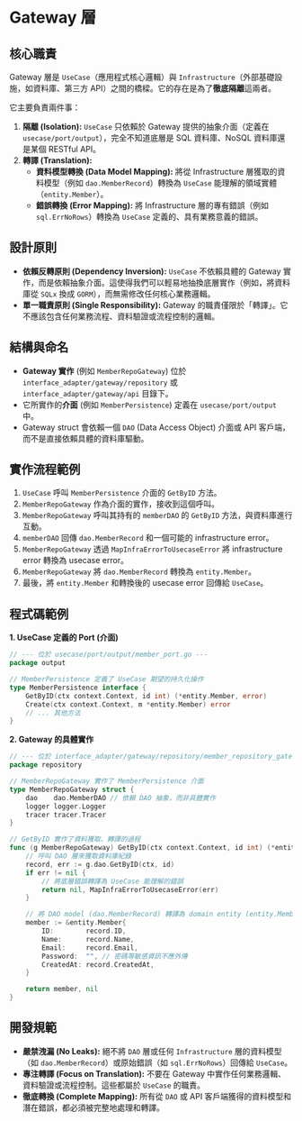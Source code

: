 # Gateway 層

## 核心職責

Gateway 層是 `UseCase`（應用程式核心邏輯）與 `Infrastructure`（外部基礎設施，如資料庫、第三方 API）之間的橋樑。它的存在是為了**徹底隔離**這兩者。

它主要負責兩件事：

1.  **隔離 (Isolation):** `UseCase` 只依賴於 Gateway 提供的抽象介面（定義在 `usecase/port/output`），完全不知道底層是 SQL 資料庫、NoSQL 資料庫還是某個 RESTful API。
2.  **轉譯 (Translation):**
    *   **資料模型轉換 (Data Model Mapping):** 將從 Infrastructure 層獲取的資料模型（例如 `dao.MemberRecord`）轉換為 `UseCase` 能理解的領域實體（`entity.Member`）。
    *   **錯誤轉換 (Error Mapping):** 將 Infrastructure 層的專有錯誤（例如 `sql.ErrNoRows`）轉換為 `UseCase` 定義的、具有業務意義的錯誤。

## 設計原則

*   **依賴反轉原則 (Dependency Inversion):** `UseCase` 不依賴具體的 Gateway 實作，而是依賴抽象介面。這使得我們可以輕易地抽換底層實作（例如，將資料庫從 `SQLx` 換成 `GORM`），而無需修改任何核心業務邏輯。
*   **單一職責原則 (Single Responsibility):** Gateway 的職責僅限於「轉譯」。它不應該包含任何業務流程、資料驗證或流程控制的邏輯。

## 結構與命名

*   **Gateway 實作** (例如 `MemberRepoGateway`) 位於 `interface_adapter/gateway/repository` 或 `interface_adapter/gateway/api` 目錄下。
*   它所實作的**介面** (例如 `MemberPersistence`) 定義在 `usecase/port/output` 中。
*   Gateway struct 會依賴一個 `DAO` (Data Access Object) 介面或 API 客戶端，而不是直接依賴具體的資料庫驅動。

## 實作流程範例

1.  `UseCase` 呼叫 `MemberPersistence` 介面的 `GetByID` 方法。
2.  `MemberRepoGateway` 作為介面的實作，接收到這個呼叫。
3.  `MemberRepoGateway` 呼叫其持有的 `memberDAO` 的 `GetByID` 方法，與資料庫進行互動。
4.  `memberDAO` 回傳 `dao.MemberRecord` 和一個可能的 infrastructure error。
5.  `MemberRepoGateway` 透過 `MapInfraErrorToUsecaseError` 將 infrastructure error 轉換為 usecase error。
6.  `MemberRepoGateway` 將 `dao.MemberRecord` 轉換為 `entity.Member`。
7.  最後，將 `entity.Member` 和轉換後的 usecase error 回傳給 `UseCase`。

## 程式碼範例

**1. UseCase 定義的 Port (介面)**
```go
// --- 位於 usecase/port/output/member_port.go ---
package output

// MemberPersistence 定義了 UseCase 期望的持久化操作
type MemberPersistence interface {
	GetByID(ctx context.Context, id int) (*entity.Member, error)
	Create(ctx context.Context, m *entity.Member) error
    // ... 其他方法
}
```

**2. Gateway 的具體實作**
```go
// --- 位於 interface_adapter/gateway/repository/member_repository_gateway.go ---
package repository

// MemberRepoGateway 實作了 MemberPersistence 介面
type MemberRepoGateway struct {
	dao    dao.MemberDAO // 依賴 DAO 抽象，而非具體實作
	logger logger.Logger
	tracer tracer.Tracer
}

// GetByID 實作了資料獲取、轉譯的過程
func (g MemberRepoGateway) GetByID(ctx context.Context, id int) (*entity.Member, error) {
	// 呼叫 DAO 層來獲取資料庫紀錄
	record, err := g.dao.GetByID(ctx, id)
	if err != nil {
		// 將底層錯誤轉譯為 UseCase 能理解的錯誤
		return nil, MapInfraErrorToUsecaseError(err)
	}

	// 將 DAO model (dao.MemberRecord) 轉譯為 domain entity (entity.Member)
	member := &entity.Member{
		ID:        record.ID,
		Name:      record.Name,
		Email:     record.Email,
		Password:  "", // 密碼等敏感資訊不應外傳
		CreatedAt: record.CreatedAt,
	}

	return member, nil
}
```

## 開發規範

*   **嚴禁洩漏 (No Leaks):** 絕不將 `DAO` 層或任何 `Infrastructure` 層的資料模型（如 `dao.MemberRecord`）或原始錯誤（如 `sql.ErrNoRows`）回傳給 `UseCase`。
*   **專注轉譯 (Focus on Translation):** 不要在 Gateway 中實作任何業務邏輯、資料驗證或流程控制。這些都屬於 `UseCase` 的職責。
*   **徹底轉換 (Complete Mapping):** 所有從 `DAO` 或 API 客戶端獲得的資料模型和潛在錯誤，都必須被完整地處理和轉譯。
